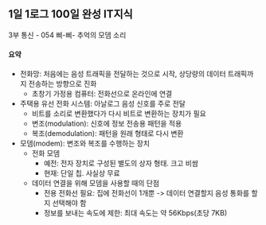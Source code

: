 ## 1일 1로그 100일 완성 IT지식

3부 통신 - 054 삐-삐- 추억의 모뎀 소리

#### 요약

- 전화망: 처음에는 음성 트래픽을 전달하는 것으로 시작, 상당량의 데이터 트래픽까지 전송하는 방향으로 진화
  - 초창기 가정용 컴퓨터: 전화선으로 온라인에 연결
- 주택용 유선 전화 시스템: 아날로그 음성 신호를 주로 전달
  - 비트를 소리로 변환했다가 다시 비트로 변환하는 장치가 필요
  - 변조(modulation): 신호에 정보 전송용 패턴을 적용
  - 복조(demodulation): 패턴을 원래 형태로 다시 변환
- 모뎀(modem): 변조와 복조를 수행하는 장치
  - 전화 모뎀
    - 예전: 전자 장치로 구성된 별도의 상자 형태. 크고 비쌈
    - 현재: 단일 칩. 사실상 무료
  - 데이터 연결을 위해 모뎀을 사용할 때의 단점
    - 전용 전화선 필요: 집에 전화선이 1개뿐 -> 데이터 연결할지 음성 통화를 할지 선택해야 함
    - 정보를 보내는 속도에 제한: 최대 속도는 약 56Kbps(초당 7KB)
